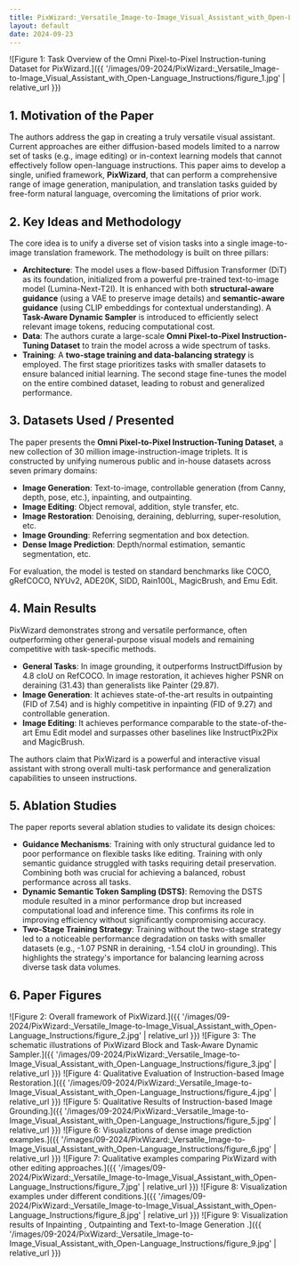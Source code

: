 ```yaml
---
title: PixWizard:_Versatile_Image-to-Image_Visual_Assistant_with_Open-Language_Instructions
layout: default
date: 2024-09-23
---
```

![Figure 1: Task Overview of the Omni Pixel-to-Pixel Instruction-tuning Dataset for PixWizard.]({{ '/images/09-2024/PixWizard:_Versatile_Image-to-Image_Visual_Assistant_with_Open-Language_Instructions/figure_1.jpg' | relative_url }})
## 1. Motivation of the Paper
The authors address the gap in creating a truly versatile visual assistant. Current approaches are either diffusion-based models limited to a narrow set of tasks (e.g., image editing) or in-context learning models that cannot effectively follow open-language instructions. This paper aims to develop a single, unified framework, **PixWizard**, that can perform a comprehensive range of image generation, manipulation, and translation tasks guided by free-form natural language, overcoming the limitations of prior work.

## 2. Key Ideas and Methodology
The core idea is to unify a diverse set of vision tasks into a single image-to-image translation framework. The methodology is built on three pillars:
- **Architecture**: The model uses a flow-based Diffusion Transformer (DiT) as its foundation, initialized from a powerful pre-trained text-to-image model (Lumina-Next-T2I). It is enhanced with both **structural-aware guidance** (using a VAE to preserve image details) and **semantic-aware guidance** (using CLIP embeddings for contextual understanding). A **Task-Aware Dynamic Sampler** is introduced to efficiently select relevant image tokens, reducing computational cost.
- **Data**: The authors curate a large-scale **Omni Pixel-to-Pixel Instruction-Tuning Dataset** to train the model across a wide spectrum of tasks.
- **Training**: A **two-stage training and data-balancing strategy** is employed. The first stage prioritizes tasks with smaller datasets to ensure balanced initial learning. The second stage fine-tunes the model on the entire combined dataset, leading to robust and generalized performance.

## 3. Datasets Used / Presented
The paper presents the **Omni Pixel-to-Pixel Instruction-Tuning Dataset**, a new collection of 30 million image-instruction-image triplets. It is constructed by unifying numerous public and in-house datasets across seven primary domains:
- **Image Generation**: Text-to-image, controllable generation (from Canny, depth, pose, etc.), inpainting, and outpainting.
- **Image Editing**: Object removal, addition, style transfer, etc.
- **Image Restoration**: Denoising, deraining, deblurring, super-resolution, etc.
- **Image Grounding**: Referring segmentation and box detection.
- **Dense Image Prediction**: Depth/normal estimation, semantic segmentation, etc.

For evaluation, the model is tested on standard benchmarks like COCO, gRefCOCO, NYUv2, ADE20K, SIDD, Rain100L, MagicBrush, and Emu Edit.

## 4. Main Results
PixWizard demonstrates strong and versatile performance, often outperforming other general-purpose visual models and remaining competitive with task-specific methods.
- **General Tasks**: In image grounding, it outperforms InstructDiffusion by 4.8 cIoU on RefCOCO. In image restoration, it achieves higher PSNR on deraining (31.43) than generalists like Painter (29.87).
- **Image Generation**: It achieves state-of-the-art results in outpainting (FID of 7.54) and is highly competitive in inpainting (FID of 9.27) and controllable generation.
- **Image Editing**: It achieves performance comparable to the state-of-the-art Emu Edit model and surpasses other baselines like InstructPix2Pix and MagicBrush.

The authors claim that PixWizard is a powerful and interactive visual assistant with strong overall multi-task performance and generalization capabilities to unseen instructions.

## 5. Ablation Studies
The paper reports several ablation studies to validate its design choices:
- **Guidance Mechanisms**: Training with only structural guidance led to poor performance on flexible tasks like editing. Training with only semantic guidance struggled with tasks requiring detail preservation. Combining both was crucial for achieving a balanced, robust performance across all tasks.
- **Dynamic Semantic Token Sampling (DSTS)**: Removing the DSTS module resulted in a minor performance drop but increased computational load and inference time. This confirms its role in improving efficiency without significantly compromising accuracy.
- **Two-Stage Training Strategy**: Training without the two-stage strategy led to a noticeable performance degradation on tasks with smaller datasets (e.g., -1.07 PSNR in deraining, -1.54 cIoU in grounding). This highlights the strategy's importance for balancing learning across diverse task data volumes.

## 6. Paper Figures
![Figure 2: Overall framework of PixWizard.]({{ '/images/09-2024/PixWizard:_Versatile_Image-to-Image_Visual_Assistant_with_Open-Language_Instructions/figure_2.jpg' | relative_url }})
![Figure 3: The schematic illustrations of PixWizard Block and Task-Aware Dynamic Sampler.]({{ '/images/09-2024/PixWizard:_Versatile_Image-to-Image_Visual_Assistant_with_Open-Language_Instructions/figure_3.jpg' | relative_url }})
![Figure 4: Qualitative Evaluation of Instruction-based Image Restoration.]({{ '/images/09-2024/PixWizard:_Versatile_Image-to-Image_Visual_Assistant_with_Open-Language_Instructions/figure_4.jpg' | relative_url }})
![Figure 5: Qualitative Results of Instruction-based Image Grounding.]({{ '/images/09-2024/PixWizard:_Versatile_Image-to-Image_Visual_Assistant_with_Open-Language_Instructions/figure_5.jpg' | relative_url }})
![Figure 6: Visualizations of dense image prediction examples.]({{ '/images/09-2024/PixWizard:_Versatile_Image-to-Image_Visual_Assistant_with_Open-Language_Instructions/figure_6.jpg' | relative_url }})
![Figure 7: Qualitative examples comparing PixWizard with other editing approaches.]({{ '/images/09-2024/PixWizard:_Versatile_Image-to-Image_Visual_Assistant_with_Open-Language_Instructions/figure_7.jpg' | relative_url }})
![Figure 8: Visualization examples under different conditions.]({{ '/images/09-2024/PixWizard:_Versatile_Image-to-Image_Visual_Assistant_with_Open-Language_Instructions/figure_8.jpg' | relative_url }})
![Figure 9: Visualization results of Inpainting , Outpainting and Text-to-Image Generation .]({{ '/images/09-2024/PixWizard:_Versatile_Image-to-Image_Visual_Assistant_with_Open-Language_Instructions/figure_9.jpg' | relative_url }})
